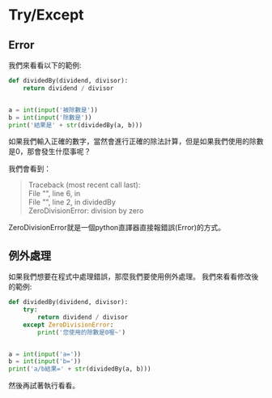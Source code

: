 # Try/Except
## Error
我們來看看以下的範例:
```python
def dividedBy(dividend, divisor):
    return dividend / divisor


a = int(input('被除數是'))
b = int(input('除數是'))
print('結果是' + str(dividedBy(a, b)))
```

如果我們輸入正確的數字，當然會進行正確的除法計算，但是如果我們使用的除數是0，那會發生什麼事呢？

我們會看到：
> Traceback (most recent call last):  
     File "<string>", line 6, in <module>  
     File "<string>", line 2, in dividedBy  
   ZeroDivisionError: division by zero

ZeroDivisionError就是一個python直譯器直接報錯誤(Error)的方式。

## 例外處理
如果我們想要在程式中處理錯誤，那麼我們要使用例外處理。
我們來看看修改後的範例:
```python
def dividedBy(dividend, divisor):
    try:
        return dividend / divisor
    except ZeroDivisionError:
        print('您使用的除數是0喔~')


a = int(input('a='))
b = int(input('b='))
print('a/b結果=' + str(dividedBy(a, b)))
```

然後再試著執行看看。